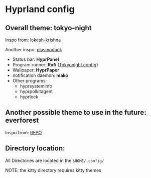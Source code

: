 # Hyprland config

## Overall theme: tokyo-night

Inspo from: [lokesh-krishna](https://github.com/lokesh-krishna/dotfiles/blob/main/tokyo-night/readme.md)

Another inspo: [plasmoduck](https://github.com/plasmoduck/hypr-dots/tree/main/tokyonight)

- Status bar: **HyprPanel**
- Program runner: **Rofi** ([Tokyonight config](https://github.com/w8ste/Tokyonight-rofi-theme/tree/main))
- Wallpaper: **HyprPaper**
- notification daemon: **mako**
- Other programs:
  - hyprsysteminfo
  - hyprpolkitagent
  - hyprlock

## Another possible theme to use in the future: everforest

Inspo from: [REPO](https://github.com/3rfaan/arch-everforest/tree/main)

## Directory location:

All Directories are located in the `$HOME/.config/`

NOTE: the kitty directory requires kitty themes
